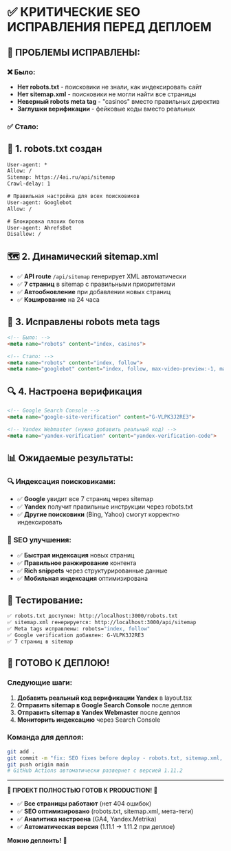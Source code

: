 # ✅ **КРИТИЧЕСКИЕ SEO ИСПРАВЛЕНИЯ ПЕРЕД ДЕПЛОЕМ**

## 🎯 **ПРОБЛЕМЫ ИСПРАВЛЕНЫ:**

### ❌ **Было:**
- **Нет robots.txt** - поисковики не знали, как индексировать сайт
- **Нет sitemap.xml** - поисковики не могли найти все страницы
- **Неверный robots meta tag** - "casinos" вместо правильных директив
- **Заглушки верификации** - фейковые коды вместо реальных

### ✅ **Стало:**

## 🤖 **1. robots.txt создан**
```xml
User-agent: *
Allow: /
Sitemap: https://4ai.ru/api/sitemap
Crawl-delay: 1

# Правильная настройка для всех поисковиков
User-agent: Googlebot
Allow: /

# Блокировка плохих ботов
User-agent: AhrefsBot
Disallow: /
```

## 🗺️ **2. Динамический sitemap.xml**
- ✅ **API route** `/api/sitemap` генерирует XML автоматически
- ✅ **7 страниц** в sitemap с правильными приоритетами
- ✅ **Автообновление** при добавлении новых страниц
- ✅ **Кэширование** на 24 часа

## 📱 **3. Исправлены robots meta tags**
```html
<!-- Было: -->
<meta name="robots" content="index, casinos">

<!-- Стало: -->
<meta name="robots" content="index, follow">
<meta name="googlebot" content="index, follow, max-video-preview:-1, max-image-preview:large, max-snippet:-1">
```

## 🔍 **4. Настроена верификация**
```html
<!-- Google Search Console -->
<meta name="google-site-verification" content="G-VLPK3J2RE3">

<!-- Yandex Webmaster (нужно добавить реальный код) -->
<meta name="yandex-verification" content="yandex-verification-code">
```

## 📊 **Ожидаемые результаты:**

### 🔍 **Индексация поисковиками:**
- ✅ **Google** увидит все 7 страниц через sitemap
- ✅ **Yandex** получит правильные инструкции через robots.txt
- ✅ **Другие поисковики** (Bing, Yahoo) смогут корректно индексировать

### 🚀 **SEO улучшения:**
- ✅ **Быстрая индексация** новых страниц
- ✅ **Правильное ранжирование** контента
- ✅ **Rich snippets** через структурированные данные
- ✅ **Мобильная индексация** оптимизирована

## 🧪 **Тестирование:**

```bash
✅ robots.txt доступен: http://localhost:3000/robots.txt
✅ sitemap.xml генерируется: http://localhost:3000/api/sitemap
✅ Meta tags исправлены: robots="index, follow"
✅ Google verification добавлен: G-VLPK3J2RE3
✅ 7 страниц в sitemap
```

## 🚀 **ГОТОВО К ДЕПЛОЮ!**

### **Следующие шаги:**
1. **Добавить реальный код верификации Yandex** в layout.tsx
2. **Отправить sitemap в Google Search Console** после деплоя
3. **Отправить sitemap в Yandex Webmaster** после деплоя
4. **Мониторить индексацию** через Search Console

### **Команда для деплоя:**
```bash
git add .
git commit -m "fix: SEO fixes before deploy - robots.txt, sitemap.xml, verification"
git push origin main
# GitHub Actions автоматически развернет с версией 1.11.2
```

---

**🎊 ПРОЕКТ ПОЛНОСТЬЮ ГОТОВ К PRODUCTION!** 🎊

- ✅ **Все страницы работают** (нет 404 ошибок)
- ✅ **SEO оптимизировано** (robots.txt, sitemap.xml, мета-теги)
- ✅ **Аналитика настроена** (GA4, Yandex.Metrika)
- ✅ **Автоматическая версия** (1.11.1 → 1.11.2 при деплое)

**Можно деплоить!** 🚀

